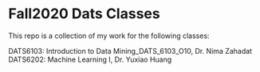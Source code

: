 # Fall2020 Dats Classes

This repo is a collection of my work for the following classes:

DATS6103: Introduction to Data Mining_DATS_6103_O10, Dr. Nima Zahadat
DATS6202: Machine Learning I, Dr. Yuxiao Huang 
